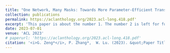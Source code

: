 ```yaml
---
title: "One Network, Many Masks: Towards More Parameter-Efficient Transfer Learning"
collection: publications
permalink: https://aclanthology.org/2023.acl-long.418.pdf'
excerpt: 'This paper is about the number 1. The number 2 is left for future work.'
date: 2023-07-01
venue: 'ACL 2023'
# paperurl: 'https://aclanthology.org/2023.acl-long.418.pdf'
citation: '<i>G. Zeng*</i>, P. Zhang*,  W. Lu. (2023). &quot;Paper Title Number 1.&quot; <i>ACL 2023</i>. 1(1).'
---
```

<!-- This paper is about the number 1. The number 2 is left for future work. -->

<!-- [Download paper here](https://aclanthology.org/2023.acl-long.418.pdf) -->
